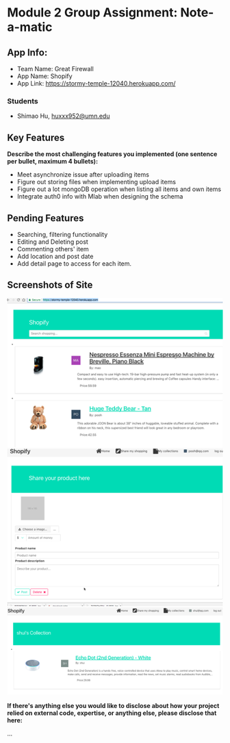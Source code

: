 # Module 2 Group Assignment: Note-a-matic


## App Info:

* Team Name: Great Firewall
* App Name: Shopify
* App Link: <https://stormy-temple-12040.herokuapp.com/>

### Students
* Shimao Hu, huxxx952@umn.edu


## Key Features

**Describe the most challenging features you implemented
(one sentence per bullet, maximum 4 bullets):**

* Meet asynchronize issue after uploading items
* Figure out storing files when implementing upload items
* Figure out a lot mongoDB operation when listing all items and own items
* Integrate auth0 info with Mlab when designing the schema



## Pending Features

* Searching, filtering functionality
* Editing and Deleting post
* Commenting others' item
* Add location and post date
* Add detail page to access for each item.


## Screenshots of Site

![Alt text](WX20171221-134222.png?raw=true "Optional Title")
![Alt text](WX20171221-132517.png?raw=true "Optional Title")
![Alt text](Screen.png?raw=true "Optional Title")




**If there's anything else you would like to disclose about how your project
relied on external code, expertise, or anything else, please disclose that
here:**

...
